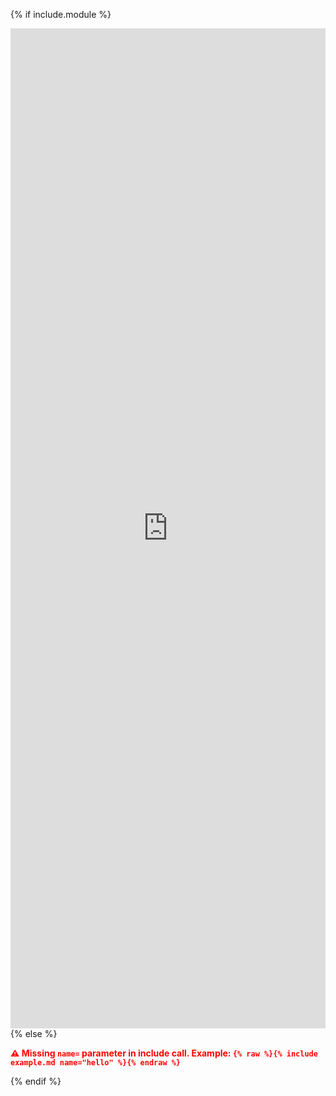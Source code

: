{% if include.module %}
<iframe src="https://www.light-code.org/?module={{include.name}}" 
  width="100%" height="1600" loading="lazy" 
  allowfullscreen="allowfullscreen" style="border:none;">
</iframe>
{% else %}
<p style="color:red; font-weight:bold;">
  ⚠️ Missing <code>name=</code> parameter in include call.
  Example: <code>{% raw %}{% include example.md name="hello" %}{% endraw %}</code>
</p>
{% endif %}
